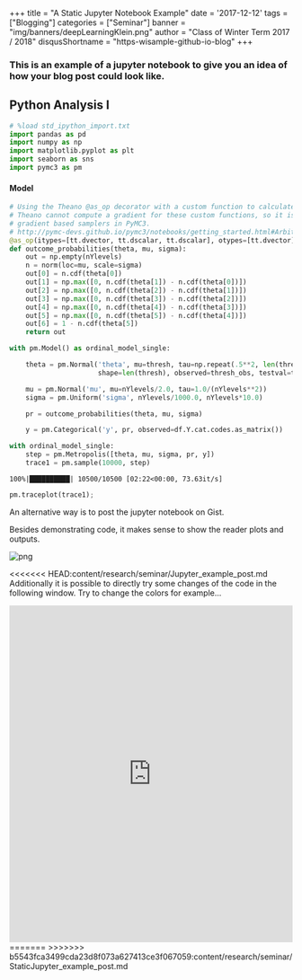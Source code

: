 +++
title = "A Static Jupyter Notebook Example"
date = '2017-12-12'
tags = ["Blogging"]
categories = ["Seminar"]
banner = "img/banners/deepLearningKlein.png"
author = "Class of Winter Term 2017 / 2018"
disqusShortname = "https-wisample-github-io-blog"
+++

### This is an example of a jupyter notebook to give you an idea of how your blog post could look like.

<!--more-->

## Python Analysis I

```python
# %load std_ipython_import.txt
import pandas as pd
import numpy as np
import matplotlib.pyplot as plt
import seaborn as sns
import pymc3 as pm

```


#### Model


```python
# Using the Theano @as_op decorator with a custom function to calculate the threshold probabilities.
# Theano cannot compute a gradient for these custom functions, so it is not possible to use
# gradient based samplers in PyMC3.
# http://pymc-devs.github.io/pymc3/notebooks/getting_started.html#Arbitrary-deterministics
@as_op(itypes=[tt.dvector, tt.dscalar, tt.dscalar], otypes=[tt.dvector])
def outcome_probabilities(theta, mu, sigma):
    out = np.empty(nYlevels)
    n = norm(loc=mu, scale=sigma)
    out[0] = n.cdf(theta[0])
    out[1] = np.max([0, n.cdf(theta[1]) - n.cdf(theta[0])])
    out[2] = np.max([0, n.cdf(theta[2]) - n.cdf(theta[1])])
    out[3] = np.max([0, n.cdf(theta[3]) - n.cdf(theta[2])])
    out[4] = np.max([0, n.cdf(theta[4]) - n.cdf(theta[3])])
    out[5] = np.max([0, n.cdf(theta[5]) - n.cdf(theta[4])])
    out[6] = 1 - n.cdf(theta[5])
    return out

with pm.Model() as ordinal_model_single:

    theta = pm.Normal('theta', mu=thresh, tau=np.repeat(.5**2, len(thresh)),
                      shape=len(thresh), observed=thresh_obs, testval=thresh[1:-1])

    mu = pm.Normal('mu', mu=nYlevels/2.0, tau=1.0/(nYlevels**2))
    sigma = pm.Uniform('sigma', nYlevels/1000.0, nYlevels*10.0)

    pr = outcome_probabilities(theta, mu, sigma)

    y = pm.Categorical('y', pr, observed=df.Y.cat.codes.as_matrix())
```


```python
with ordinal_model_single:
    step = pm.Metropolis([theta, mu, sigma, pr, y])
    trace1 = pm.sample(10000, step)
```

    100%|██████████| 10500/10500 [02:22<00:00, 73.63it/s]



```python
pm.traceplot(trace1);
```

An alternative way is to post the jupyter notebook on Gist.

<script src="https://gist.github.com/HsueanL/fe837b828a814f70967e9dd485912d67.js"></script>


Besides demonstrating code, it makes sense to show the reader plots and outputs.

![png](/blog/img/chapter23/output_11_0.png)


<<<<<<< HEAD:content/research/seminar/Jupyter_example_post.md
Additionally it is possible to directly try some changes of the code in the following window. Try to change the colors for example...

<iframe src="https://trinket.io/embed/python/54701dff53" width="100%" height="600" frameborder="0" marginwidth="0" marginheight="0" allowfullscreen></iframe>
=======
>>>>>>> b5543fca3499cda23d8f073a627413ce3f067059:content/research/seminar/StaticJupyter_example_post.md
